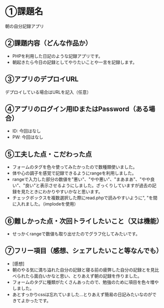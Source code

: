 # ①課題名
朝の自分記録アプリ

## ②課題内容（どんな作品か）
- PHPを利用した日記のような記録アプリです。
- 朝起きたら今日の記録としてやりたいことや一言を記録します。

## ③アプリのデプロイURL
デプロイしている場合はURLを記入（任意）

## ④アプリのログイン用IDまたはPassword（ある場合）
- ID: 今回はなし
- PW: 今回はなし

## ⑤工夫した点・こだわった点
- フォームのタグを色々使ってみたかったので数種類使いました。
- 体や心の調子を感覚で記録できるようにrangeを利用しました。
- rangeで入力した部分の数値を"悪い"、"やや悪い"、"まあまあ"、"やや良い"、"良い"と表示させるようにしました。ざっくりしていますが過去の記録を見たときにわかりやすいかなと思います。
- チェックボックスを複数選択した際にread.phpで読みやすいように", "を間に入れました。（implodeを使用）

## ⑥難しかった点・次回トライしたいこと（又は機能）
- せっかくrangeで数値も取り出せたのでグラフ化してみたいです。

## ⑦フリー項目（感想、シェアしたいこと等なんでも）
- [感想]
- 朝のやる気に満ち溢れた自分の記録と寝る前の疲弊した自分の記録とを見比べられたら面白いかなと思い、とりあえず朝の記録を作りました。
- フォームのタグに種類がたくさんあったので、勉強のために項目を色々増やしました。
- あとすっかりcssは忘れていました...とりあえず簡易の日記みたいなのができてよかったです。